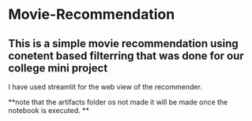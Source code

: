 # Movie-Recommendation

## This is a simple movie recommendation using conetent based filterring that was done for our college mini project

I have used streamlit for the web view of the recommender.

**note that the artifacts folder os not made it will be made once the notebook is executed. **

